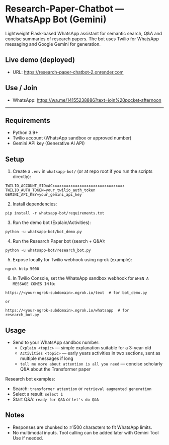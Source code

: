 # Research-Paper-Chatbot — WhatsApp Bot (Gemini)

Lightweight Flask-based WhatsApp assistant for semantic search, Q&A and concise summaries of research papers. The bot uses Twilio for WhatsApp messaging and Google Gemini for generation.

## Live demo (deployed)

- URL: https://research-paper-chatbot-2.onrender.com

## Use / Join

- WhatsApp: https://wa.me/14155238886?text=join%20pocket-afternoon

---

## Requirements

- Python 3.9+
- Twilio account (WhatsApp sandbox or approved number)
- Gemini API key (Generative AI API)

## Setup

1. Create a `.env` in `whatsapp-bot/` (or at repo root if you run the scripts directly):

```
TWILIO_ACCOUNT_SID=ACxxxxxxxxxxxxxxxxxxxxxxxxxxxxxxxx
TWILIO_AUTH_TOKEN=your_twilio_auth_token
GEMINI_API_KEY=your_gemini_api_key
```

2. Install dependencies:

```
pip install -r whatsapp-bot/requirements.txt
```

3. Run the demo bot (Explain/Activities):

```
python -u whatsapp-bot/bot_demo.py
```

4. Run the Research Paper bot (search + Q&A):

```
python -u whatsapp-bot/research_bot.py
```

5. Expose locally for Twilio webhook using ngrok (example):

```
ngrok http 5000
```

6. In Twilio Console, set the WhatsApp sandbox webhook for `WHEN A MESSAGE COMES IN` to:

```
https://<your-ngrok-subdomain>.ngrok.io/text  # for bot_demo.py

or

https://<your-ngrok-subdomain>.ngrok.io/whatsapp  # for research_bot.py
```

## Usage

- Send to your WhatsApp sandbox number:
  - `Explain <topic>` — simple explanation suitable for a 3-year-old
  - `Activities <topic>` — early years activities in two sections, sent as multiple messages if long
  - `tell me more about attention is all you need` — concise scholarly Q&A about the Transformer paper

Research bot examples:

- Search: `transformer attention` or `retrieval augmented generation`
- Select a result: `select 1`
- Start Q&A: `ready for Q&A` or `let's do Q&A`

## Notes

- Responses are chunked to ≤1500 characters to fit WhatsApp limits.
- No multimodal inputs. Tool calling can be added later with Gemini Tool Use if needed.
